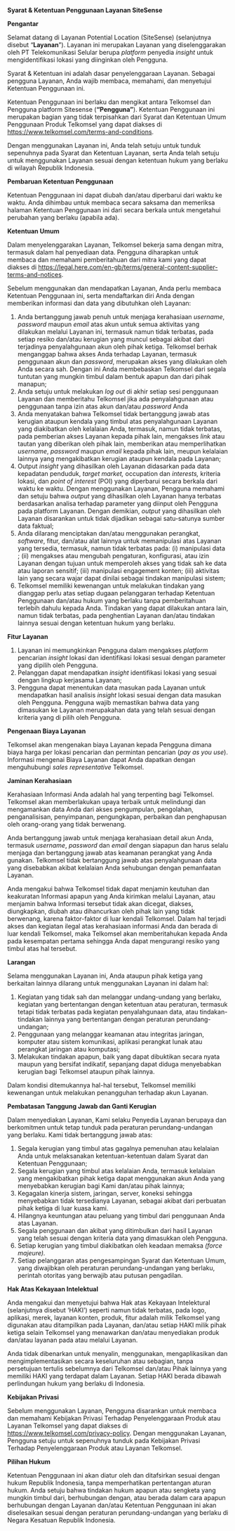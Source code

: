 **Syarat & Ketentuan Penggunaan Layanan SiteSense**

**Pengantar**

Selamat datang di Layanan Potential Location (SiteSense) (selanjutnya disebut “**Layanan**”). Layanan ini merupakan Layanan yang diselenggarakan oleh PT Telekomunikasi Selular berupa _platform_ penyedia _insight_ untuk mengidentifikasi lokasi yang diinginkan oleh Pengguna.

Syarat & Ketentuan ini adalah dasar penyelenggaraan Layanan. Sebagai pengguna Layanan, Anda wajib membaca, memahami, dan menyetujui Ketentuan Penggunaan ini.

Ketentuan Penggunaan ini berlaku dan mengikat antara Telkomsel dan Pengguna platform Sitesense (**“Pengguna”**). Ketentuan Penggunaan ini merupakan bagian yang tidak terpisahkan dari Syarat dan Ketentuan Umum Penggunaan Produk Telkomsel yang dapat diakses di <https://www.telkomsel.com/terms-and-conditions>.

Dengan menggunakan Layanan ini, Anda telah setuju untuk tunduk sepenuhnya pada Syarat dan Ketentuan Layanan, serta Anda telah setuju untuk menggunakan Layanan sesuai dengan ketentuan hukum yang berlaku di wilayah Republik Indonesia.

**Pembaruan Ketentuan Penggunaan**

Ketentuan Penggunaan ini dapat diubah dan/atau diperbarui dari waktu ke waktu. Anda dihimbau untuk membaca secara saksama dan memeriksa halaman Ketentuan Penggunaan ini dari secara berkala untuk mengetahui perubahan yang berlaku (apabila ada).

**Ketentuan Umum**

Dalam menyelenggarakan Layanan, Telkomsel bekerja sama dengan mitra, termasuk dalam hal penyediaan data. Pengguna diharapkan untuk membaca dan memahami pemberitahuan dari mitra kami yang dapat diakses di <https://legal.here.com/en-gb/terms/general-content-supplier-terms-and-notices>.

Sebelum menggunakan dan mendapatkan Layanan, Anda perlu membaca Ketentuan Penggunaan ini, serta mendaftarkan diri Anda dengan memberikan informasi dan data yang dibutuhkan oleh Layanan:

1. Anda bertanggung jawab penuh untuk menjaga kerahasiaan _username_, _password_ maupun _email_ atas akun untuk semua aktivitas yang dilakukan melalui Layanan ini, termasuk namun tidak terbatas, pada setiap resiko dan/atau kerugian yang muncul sebagai akibat dari terjadinya penyalahgunaan akun oleh pihak ketiga. Telkomsel berhak menganggap bahwa akses Anda terhadap Layanan, termasuk penggunaan akun dan _password_, merupakan akses yang dilakukan oleh Anda secara sah. Dengan ini Anda membebaskan Telkomsel dari segala tuntutan yang mungkin timbul dalam bentuk apapun dan dari pihak manapun;
2. Anda setuju untuk melakukan _log out_ di akhir setiap sesi penggunaan Layanan dan memberitahu Telkomsel jika ada penyalahgunaan atau penggunaan tanpa izin atas akun dan/atau _password_ Anda
3. Anda menyatakan bahwa Telkomsel tidak bertanggung jawab atas kerugian ataupun kendala yang timbul atas penyalahgunaan Layanan yang diakibatkan oleh kelalaian Anda, termasuk, namun tidak terbatas, pada pemberian akses Layanan kepada pihak lain, mengakses _link_ atau tautan yang diberikan oleh pihak lain, memberikan atau memperlihatkan _username_, _password_ maupun _email_ kepada pihak lain, meupun kelalaian lainnya yang mengakibatkan kerugian ataupun kendala pada Layanan;
4. Output _insight_ yang dihasilkan oleh Layanan didasarkan pada data kepadatan penduduk, _target market,_ occupation dan _interests,_ kriteria lokasi, dan _point of interest_ (POI) yang diperbarui secara berkala dari waktu ke waktu. Dengan menggunakan Layanan, Pengguna memahami dan setuju bahwa _output_ yang dihasilkan oleh Layanan hanya terbatas berdasarkan analisa terhadap parameter yang diinput oleh Pengguna pada platform Layanan. Dengan demikian, _output_ yang dihasilkan oleh Layanan disarankan untuk tidak dijadikan sebagai satu-satunya sumber data faktual;
5. Anda dilarang menciptakan dan/atau menggunakan perangkat, _software_, fitur, dan/atau alat lainnya untuk memanipulasi atas Layanan yang tersedia, termasuk, namun tidak terbatas pada: (i) manipulasi data ; (ii) mengakses atau mengubah pengaturan, konfigurasi, atau izin Layanan dengan tujuan untuk memperoleh akses yang tidak sah ke data atau laporan sensitif; (iii) manipulasi engagement konten; (iii) aktivitas lain yang secara wajar dapat dinilai sebagai tindakan manipulasi sistem;
6. Telkomsel memiliki kewenangan untuk melakukan tindakan yang dianggap perlu atas setiap dugaan pelanggaran terhadap Ketentuan Penggunaan dan/atau hukum yang berlaku tanpa pemberitahuan terlebih dahulu kepada Anda. Tindakan yang dapat dilakukan antara lain, namun tidak terbatas, pada penghentian Layanan dan/atau tindakan lainnya sesuai dengan ketentuan hukum yang berlaku.

**Fitur Layanan**

1. Layanan ini memungkinkan Pengguna dalam mengakses _platform_ pencarian _insight_ lokasi dan identifikasi lokasi sesuai dengan parameter yang dipilih oleh Pengguna.
2. Pelanggan dapat mendapatkan _insight_ identifikasi lokasi yang sesuai dengan lingkup kerjasama Layanan;
3. Pengguna dapat menentukan data masukan pada Layanan untuk mendapatkan hasil analisis _insight_ lokasi sesuai dengan data masukan oleh Pengguna. Pengguna wajib memastikan bahwa data yang dimasukan ke Layanan merupakahan data yang telah sesuai dengan kriteria yang di pilih oleh Pengguna.

**Pengenaan Biaya Layanan**

Telkomsel akan mengenakan biaya Layanan kepada Pengguna dimana biaya harga per lokasi pencarian dan permintan pencarian (_pay as you use_). Informasi mengenai Biaya Layanan dapat Anda dapatkan dengan menguhubungi _sales representative_ Telkomsel.

**Jaminan Kerahasiaan**

Kerahasiaan Informasi Anda adalah hal yang terpenting bagi Telkomsel. Telkomsel akan memberlakukan upaya terbaik untuk melindungi dan mengamankan data Anda dari akses pengumpulan, pengolahan, penganalisisan, penyimpanan, pengungkapan, perbaikan dan penghapusan oleh orang-orang yang tidak berwenang.

Anda bertanggung jawab untuk menjaga kerahasiaan detail akun Anda, termasuk _username_, _password_ dan _email_ dengan siapapun dan harus selalu menjaga dan bertanggung jawab atas keamanan perangkat yang Anda gunakan. Telkomsel tidak bertanggung jawab atas penyalahgunaan data yang disebabkan akibat kelalaian Anda sehubungan dengan pemanfaatan Layanan.

Anda mengakui bahwa Telkomsel tidak dapat menjamin keutuhan dan keakuratan Informasi apapun yang Anda kirimkan melalui Layanan, atau menjamin bahwa Informasi tersebut tidak akan dicegat, diakses, diungkapkan, diubah atau dihancurkan oleh pihak lain yang tidak berwenang, karena faktor-faktor di luar kendali Telkomsel. Dalam hal terjadi akses dan kegiatan ilegal atas kerahasiaan informasi Anda dan berada di luar kendali Telkomsel, maka Telkomsel akan memberitahukan kepada Anda pada kesempatan pertama sehingga Anda dapat mengurangi resiko yang timbul atas hal tersebut.

**Larangan**

Selama menggunakan Layanan ini, Anda ataupun pihak ketiga yang berkaitan lainnya dilarang untuk menggunakan Layanan ini dalam hal:

1. Kegiatan yang tidak sah dan melanggar undang-undang yang berlaku, kegiatan yang bertentangan dengan ketentuan atau peraturan, termasuk tetapi tidak terbatas pada kegiatan penyalahgunaan data, atau tindakan-tindakan lainnya yang bertentangan dengan peraturan perundang-undangan;
2. Penggunaan yang melanggar keamanan atau integritas jaringan, komputer atau sistem komunikasi, aplikasi perangkat lunak atau perangkat jaringan atau komputasi;
3. Melakukan tindakan apapun, baik yang dapat dibuktikan secara nyata maupun yang bersifat indikatif, sepanjang dapat diduga menyebabkan kerugian bagi Telkomsel ataupun pihak lainnya.

Dalam kondisi ditemukannya hal-hal tersebut, Telkomsel memiliki kewenangan untuk melakukan penangguhan terhadap akun Layanan.

**Pembatasan Tanggung Jawab dan Ganti Kerugian**

Dalam menyediakan Layanan, Kami selaku Penyedia Layanan berupaya dan berkomitmen untuk tetap tunduk pada peraturan perundang-undangan yang berlaku. Kami tidak bertanggung jawab atas:

1. Segala kerugian yang timbul atas gagalnya pemenuhan atau kelalaian Anda untuk melaksanakan ketentuan-ketentuan dalam Syarat dan Ketentuan Penggunaan;
2. Segala kerugian yang timbul atas kelalaian Anda, termasuk kelalaian yang mengakibatkan pihak ketiga dapat menggunakan akun Anda yang menyebabkan kerugian bagi Kami dan/atau pihak lainnya;
3. Kegagalan kinerja sistem, jaringan, server, koneksi sehingga menyebabkan tidak tersedianya Layanan, sebagai akibat dari perbuatan pihak ketiga di luar kuasa kami.
4. Hilangnya keuntungan atau peluang yang timbul dari penggunaan Anda atas Layanan.
5. Segala penggunaan dan akibat yang ditimbulkan dari hasil Layanan yang telah sesuai dengan kriteria data yang dimasukkan oleh Pengguna.
6. Setiap kerugian yang timbul diakibatkan oleh keadaan memaksa _(force majeure)._
7. Setiap pelanggaran atas pengesampingan Syarat dan Ketentuan Umum, yang diwajibkan oleh peraturan perundang-undangan yang berlaku, perintah otoritas yang berwajib atau putusan pengadilan.

**Hak Atas Kekayaan Intelektual**

Anda mengakui dan menyetujui bahwa Hak atas Kekayaan Intelektural (selanjutnya disebut ‘HAKI’) seperti namun tidak terbatas, pada logo, aplikasi, merek, layanan konten, produk, fitur adalah milik Telkomsel yang digunakan atau ditampilkan pada Layanan, dan/atau setiap HAKI milik pihak ketiga selain Telkomsel yang menawarkan dan/atau menyediakan produk dan/atau layanan pada atau melalui Layanan.

Anda tidak dibenarkan untuk menyalin, menggunakan, mengaplikasikan dan mengimplementasikan secara keseluruhan atau sebagian, tanpa persetujuan tertulis sebelumnya dari Telkomsel dan/atau Pihak lainnya yang memiliki HAKI yang terdapat dalam Layanan. Setiap HAKI berada dibawah perlindungan hukum yang berlaku di Indonesia.

**Kebijakan Privasi**

Sebelum menggunakan Layanan, Pengguna disarankan untuk membaca dan memahami Kebijakan Privasi Terhadap Penyelenggaraan Produk atau Layanan Telkomsel yang dapat diakses di <https://www.telkomsel.com/privacy-policy>. Dengan menggunakan Layanan, Pengguna setuju untuk sepenuhnya tunduk pada Kebijakan Privasi Terhadap Penyelenggaraan Produk atau Layanan Telkomsel.

**Pilihan Hukum**

Ketentuan Penggunaan ini akan diatur oleh dan ditafsirkan sesuai dengan hukum Republik Indonesia, tanpa memperhatikan pertentangan aturan hukum. Anda setuju bahwa tindakan hukum apapun atau sengketa yang mungkin timbul dari, berhubungan dengan, atau berada dalam cara apapun berhubungan dengan Layanan dan/atau Ketentuan Penggunaan ini akan diselesaikan sesuai dengan peraturan perundang-undangan yang berlaku di Negara Kesatuan Republik Indonesia.
